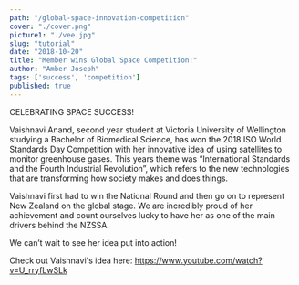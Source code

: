 ```yaml
---
path: "/global-space-innovation-competition"
cover: "./cover.png"
picture1: "./vee.jpg"
slug: "tutorial"
date: "2018-10-20"
title: "Member wins Global Space Competition!"
author: "Amber Joseph"
tags: ['success', 'competition']
published: true
---
```

CELEBRATING SPACE SUCCESS!

Vaishnavi Anand, second year student at Victoria University of Wellington studying a Bachelor of Biomedical Science, has won the 2018 ISO World Standards Day Competition with her innovative idea of using satellites to monitor greenhouse gases. This years theme was “International Standards and the Fourth Industrial Revolution”, which refers to the new technologies that are transforming how society makes and does things.

Vaishnavi first had to win the National Round and then go on to represent New Zealand on the global stage. We are incredibly proud of her achievement and count ourselves lucky to have her as one of the main drivers behind the NZSSA.

We can’t wait to see her idea put into action!

Check out Vaishnavi's idea here: https://www.youtube.com/watch?v=U_rryfLwSLk 
